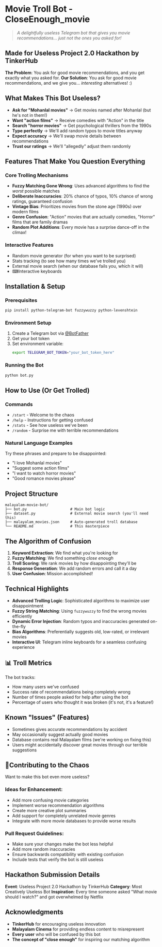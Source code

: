 # Movie Troll Bot - CloseEnough_movie

> *A delightfully useless Telegram bot that gives you movie recommendations... just not the ones you asked for!* 

## Made for Useless Project 2.0 Hackathon by TinkerHub

**The Problem**: You ask for good movie recommendations, and you get exactly what you asked for.
**Our Solution**: You ask for good movie recommendations, and we give you... *interesting* alternatives! :)

## What Makes This Bot Useless?

- **Ask for "Mohanlal movies"** → Get movies named after Mohanlal (but he's not in them!)
- **Want "action films"** → Receive comedies with "Action" in the title
- **Search "horror movies"** → Get psychological thrillers from the 1990s
- **Type perfectly** → We'll add random typos to movie titles anyway
- **Expect accuracy** → We'll swap movie details between recommendations
- **Trust our ratings** → We'll "allegedly" adjust them randomly

## Features That Make You Question Everything

### Core Trolling Mechanisms
- **Fuzzy Matching Gone Wrong**: Uses advanced algorithms to find the *worst* possible matches
- **Deliberate Inaccuracies**: 20% chance of typos, 10% chance of wrong ratings, guaranteed confusion
- **Vintage Bias**: Prioritizes movies from the stone age (1990s) over modern films
- **Genre Confusion**: "Action" movies that are actually comedies, "Horror" films that are family dramas
- **Random Plot Additions**: Every movie has a surprise dance-off in the climax!

### Interactive Features
- Random movie generator (for when you want to be surprised)
- Stats tracking (to see how many times we've trolled you)
- External movie search (when our database fails you, which it will)
- ⌨Interactive keyboards

## Installation & Setup

### Prerequisites
```bash
pip install python-telegram-bot fuzzywuzzy python-levenshtein
```

### Environment Setup
1. Create a Telegram bot via [@BotFather](https://t.me/BotFather)
2. Get your bot token
3. Set environment variable:
   ```bash
   export TELEGRAM_BOT_TOKEN="your_bot_token_here"
   ```

### Running the Bot
```bash
python bot.py
```

## How to Use (Or Get Trolled)

### Commands
- `/start` - Welcome to the chaos
- `/help` - Instructions for getting confused  
- `/stats` - See how useless we've been
- `/random` - Surprise me with terrible recommendations

### Natural Language Examples
Try these phrases and prepare to be disappointed:
- "I love Mohanlal movies"
- "Suggest some action films"
- "I want to watch horror movies"  
- "Good romance movies please"

## Project Structure

```
malayalam-movie-bot/
├── bot.py                    # Main bot logic
├── dataset.py                # External movie search (you'll need this)
├── malayalam_movies.json     # Auto-generated troll database
└── README.md                 # This masterpiece
```

## The Algorithm of Confusion

1. **Keyword Extraction**: We find what you're looking for
2. **Fuzzy Matching**: We find something *close enough*
3. **Troll Scoring**: We rank movies by how disappointing they'll be
4. **Response Generation**: We add random errors and call it a day
5. **User Confusion**: Mission accomplished!

## Technical Highlights

- **Advanced Trolling Logic**: Sophisticated algorithms to maximize user disappointment
- **Fuzzy String Matching**: Using `fuzzywuzzy` to find the wrong movies efficiently
- **Dynamic Error Injection**: Random typos and inaccuracies generated on-the-fly
- **Bias Algorithms**: Preferentially suggests old, low-rated, or irrelevant movies
- **Interactive UI**: Telegram inline keyboards for a seamless confusing experience

## 📊 Troll Metrics

The bot tracks:
- How many users we've confused
- Success rate of recommendations being completely wrong
- Number of times people asked for help after using the bot
- Percentage of users who thought it was broken (it's not, it's a feature!)

## Known "Issues" (Features)

- Sometimes gives accurate recommendations by accident
- May occasionally suggest actually good movies  
- Database contains real Malayalam films (we're working on fixing this)
- Users might accidentally discover great movies through our terrible suggestions

## 🤝Contributing to the Chaos

Want to make this bot even more useless? 

### Ideas for Enhancement:
- Add more confusing movie categories
- Implement worse recommendation algorithms
- Create more creative plot summaries
- Add support for completely unrelated movie genres
- Integrate with more movie databases to provide worse results

### Pull Request Guidelines:
- Make sure your changes make the bot less helpful
- Add more random inaccuracies
- Ensure backwards compatibility with existing confusion
- Include tests that verify the bot is still useless

## Hackathon Submission Details

**Event**: Useless Project 2.0 Hackathon by TinkerHub
**Category**: Most Creatively Useless Bot
**Inspiration**: Every time someone asked "What movie should I watch?" and got overwhelmed by Netflix

## Acknowledgments

- **TinkerHub** for encouraging useless innovation
- **Malayalam Cinema** for providing endless content to misrepresent
- **Every user** who will be confused by this bot
- **The concept of "close enough"** for inspiring our matching algorithm
